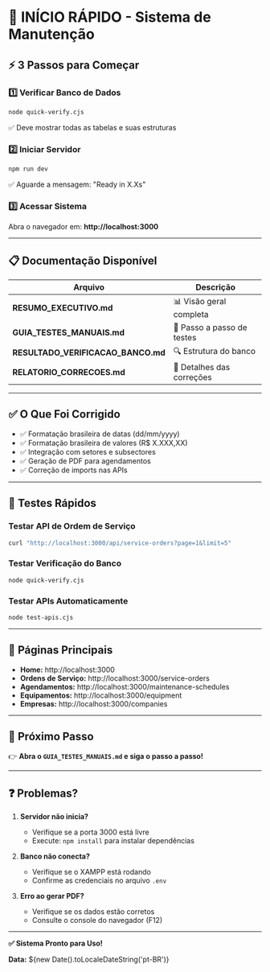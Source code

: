 # 🚀 INÍCIO RÁPIDO - Sistema de Manutenção

## ⚡ 3 Passos para Começar

### 1️⃣ Verificar Banco de Dados
```bash
node quick-verify.cjs
```
✅ Deve mostrar todas as tabelas e suas estruturas

### 2️⃣ Iniciar Servidor
```bash
npm run dev
```
✅ Aguarde a mensagem: "Ready in X.Xs"

### 3️⃣ Acessar Sistema
Abra o navegador em: **http://localhost:3000**

---

## 📋 Documentação Disponível

| Arquivo | Descrição |
|---------|-----------|
| **RESUMO_EXECUTIVO.md** | 📊 Visão geral completa |
| **GUIA_TESTES_MANUAIS.md** | 🧪 Passo a passo de testes |
| **RESULTADO_VERIFICACAO_BANCO.md** | 🔍 Estrutura do banco |
| **RELATORIO_CORRECOES.md** | 📝 Detalhes das correções |

---

## ✅ O Que Foi Corrigido

- ✅ Formatação brasileira de datas (dd/mm/yyyy)
- ✅ Formatação brasileira de valores (R$ X.XXX,XX)
- ✅ Integração com setores e subsectores
- ✅ Geração de PDF para agendamentos
- ✅ Correção de imports nas APIs

---

## 🧪 Testes Rápidos

### Testar API de Ordem de Serviço
```bash
curl "http://localhost:3000/api/service-orders?page=1&limit=5"
```

### Testar Verificação do Banco
```bash
node quick-verify.cjs
```

### Testar APIs Automaticamente
```bash
node test-apis.cjs
```

---

## 📄 Páginas Principais

- **Home:** http://localhost:3000
- **Ordens de Serviço:** http://localhost:3000/service-orders
- **Agendamentos:** http://localhost:3000/maintenance-schedules
- **Equipamentos:** http://localhost:3000/equipment
- **Empresas:** http://localhost:3000/companies

---

## 🎯 Próximo Passo

👉 **Abra o `GUIA_TESTES_MANUAIS.md` e siga o passo a passo!**

---

## ❓ Problemas?

1. **Servidor não inicia?**
   - Verifique se a porta 3000 está livre
   - Execute: `npm install` para instalar dependências

2. **Banco não conecta?**
   - Verifique se o XAMPP está rodando
   - Confirme as credenciais no arquivo `.env`

3. **Erro ao gerar PDF?**
   - Verifique se os dados estão corretos
   - Consulte o console do navegador (F12)

---

**✅ Sistema Pronto para Uso!**

**Data:** ${new Date().toLocaleDateString('pt-BR')}
